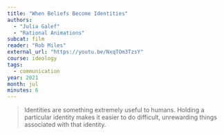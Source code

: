```yaml
---
title: "When Beliefs Become Identities"
authors:
  - "Julia Galef"
  - "Rational Animations"
subcat: film
reader: "Rob Miles"
external_url: "https://youtu.be/NxqTOm3TzsY"
course: ideology
tags:
  - communication
year: 2021
month: jul
minutes: 6
---
```


> Identities are something extremely useful to humans. Holding a particular identity makes it easier to do difficult, unrewarding things associated with that identity.
